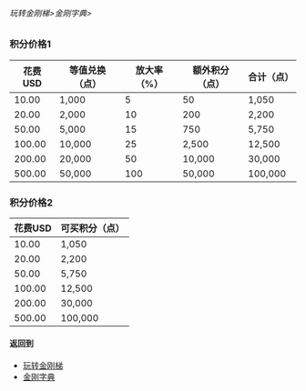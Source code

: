 
###### 玩转金刚梯>金刚字典>
### 积分价格1

|花费USD|等值兑换（点）   |放大率（%）|额外积分（点）|合计（点）|
|--------|-----------------|--------|---------------|----------|
|    10.00|                    1,000|             5|                     50|         1,050|
|    20.00|                   2,000|           10|                   200|         2,200|
|    50.00|                   5,000|           15|                   750|         5,750|
|  100.00|                 10,000|           25|                 2,500|      12,500|
|  200.00|                20,000|           50|               10,000|      30,000|
|  500.00|                50,000|         100|               50,000|    100,000|

### 积分价格2
|花费USD|可买积分（点）|
|--------|----------|
|    10.00|         1,050|
|    20.00|         2,200|
|    50.00|         5,750|
|  100.00|      12,500|
|  200.00|      30,000|
|  500.00|    100,000|


#### 返回到
- [玩转金刚梯](https://github.com/a2zitpro/web/blob/master/LadderFree/A.md)
- [金刚字典](https://github.com/a2zitpro/web/blob/master/LadderFree/kkDictionary/KKDictionary.md)


